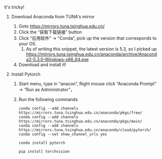 It's tricky!

1.  Download Anaconda from TUNA's mirror 
    1.  Goto https://mirrors.tuna.tsinghua.edu.cn/
    1.  Click the “获取下载链接” button
    1.  Click “应用软件” -> “Conda”, pick up the version that corresponds to your OS.
        1.  As of writing this snippet, the latest version is 5.3, so I picked up https://mirrors.tuna.tsinghua.edu.cn/anaconda/archive/Anaconda3-5.3.0-Windows-x86_64.exe        
    1.  Download and install it!

1.  Install Pytorch

    1.  Start menu, type in “anacon”,  Right mouse click “Anaconda Prompt” -> “Run as Administrator”，

    1.  Run the following commands
        ```
        conda config --add channels https://mirrors.tuna.tsinghua.edu.cn/anaconda/pkgs/free/
        conda config --add channels https://mirrors.tuna.tsinghua.edu.cn/anaconda/pkgs/main/
        conda config --add channels https://mirrors.tuna.tsinghua.edu.cn/anaconda/cloud/pytorch/
        conda config --set show_channel_urls yes

        conda install pytorch

        pip install torchvision
        ```

    
